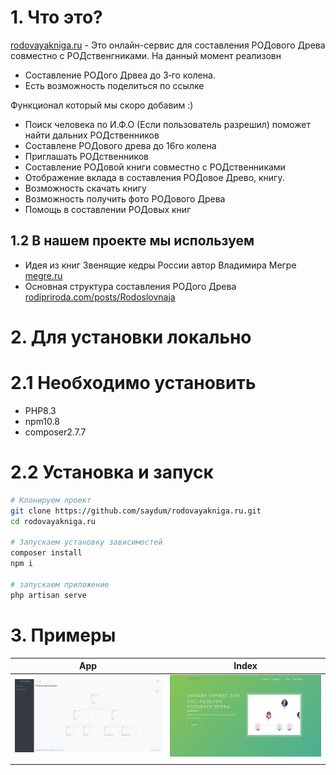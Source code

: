 # 1. Что это?
[rodovayakniga.ru](https://rodovayakniga.ru/) - Это онлайн-сервис для составления РОДового Древа совместно с РОДственгниками.
На данный момент реализовн
- Составление РОДого Дрвеа до 3‑го колена.
- Есть возможность поделиться по ссылке

Функционал который мы скоро добавим :)
- Поиск человека по И.Ф.О (Если пользователь разрешил) поможет найти дальних РОДственников
- Составлене РОДового древа до 16го колена
- Приглашать РОДственников
- Составление РОДовой книги совместно с РОДственниками
- Отображение вклада в составления РОДовое Древо, книгу.
- Возможность скачать книгу
- Возможность получить фото РОДового Древа
- Помощь в составлении РОДовых книг

## 1.2 В нашем проекте мы используем
- Идея из книг Звенящие кедры России автор Владимира Мегре [megre.ru](https://megre.ru/catalog/knigi/)
- Основная структура составления РОДого Древа [rodipriroda.com/posts/Rodoslovnaja](https://rodipriroda.com/posts/Rodoslovnaja)


# 2. Для установки локально

# 2.1 Необходимо установить
- PHP8.3
- npm10.8
- composer2.7.7

# 2.2 Установка и запуск
```bash
# Клонируем проект
git clone https://github.com/saydum/rodovayakniga.ru.git
cd rodovayakniga.ru

# Запускаем установку зависимостей
composer install
npm i

# запускаем приложение
php artisan serve
```

# 3. Примеры

| App                   | Index                 |
|-----------------------|-----------------------|
| ![](static/drevo.png) | ![](static/index.png) | 
|                       |                       |


